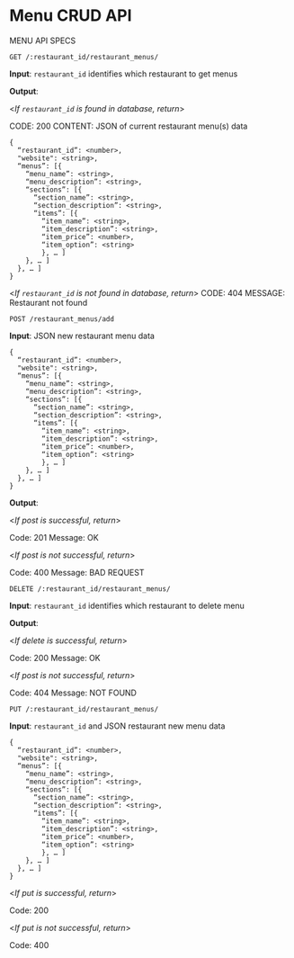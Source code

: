 #  Menu CRUD API

MENU API SPECS

`GET /:restaurant_id/restaurant_menus/`

**Input**: `restaurant_id` identifies which restaurant to get menus

**Output**: 

<_If `restaurant_id` is found in database, return_>

CODE: 200
CONTENT: JSON of current restaurant menu(s) data

```
{
  “restaurant_id”: <number>,
  "website": <string>,
  “menus”: [{
    “menu_name”: <string>,
    “menu_description”: <string>,
    “sections”: [{
      “section_name”: <string>,
      “section_description”: <string>,
      “items”: [{
        “item_name”: <string>,
        “item_description”: <string>,
        “item_price”: <number>,
        “item_option”: <string>
        }, … ] 
    }, … ]
  }, … ]
}
```

<_If `restaurant_id` is not found in database, return_>
CODE: 404
MESSAGE: Restaurant not found

`POST /restaurant_menus/add`

**Input**: JSON new restaurant menu data

```
{
  “restaurant_id”: <number>,
  "website": <string>,
  “menus”: [{
    “menu_name”: <string>,
    “menu_description”: <string>,
    “sections”: [{
      “section_name”: <string>,
      “section_description”: <string>,
      “items”: [{
        “item_name”: <string>,
        “item_description”: <string>,
        “item_price”: <number>,
        “item_option”: <string>
        }, … ] 
    }, … ]
  }, … ]
}
```

**Output**: 

<_If post is successful, return_>

Code: 201 
Message: OK

<_If post is not successful, return_>

Code: 400
Message: BAD REQUEST 

`DELETE /:restaurant_id/restaurant_menus/`

**Input**: `restaurant_id` identifies which restaurant to delete menu

**Output**: 

<_If delete is successful, return_>

Code: 200 
Message: OK

<_If post is not successful, return_>

Code: 404
Message: NOT FOUND  

`PUT /:restaurant_id/restaurant_menus/`

**Input**: `restaurant_id` and JSON restaurant new menu data

```
{
  “restaurant_id”: <number>,
  "website": <string>,
  “menus”: [{
    “menu_name”: <string>,
    “menu_description”: <string>,
    “sections”: [{
      “section_name”: <string>,
      “section_description”: <string>,
      “items”: [{
        “item_name”: <string>,
        “item_description”: <string>,
        “item_price”: <number>,
        “item_option”: <string>
        }, … ] 
    }, … ]
  }, … ]
}
```

<_If put is successful, return_>

Code: 200

<_If put is not successful, return_>
 
Code: 400
